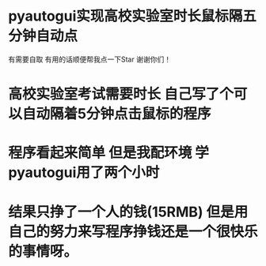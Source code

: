 # pyautogui实现高校实验室时长鼠标隔五分钟自动点
有需要自取  有用的话顺便帮我点一下Star  谢谢你们！
<h1>高校实验室考试需要时长  自己写了个可以自动隔着5分钟点击鼠标的程序 
<h1>程序看起来简单 但是我配环境 学pyautogui用了两个小时 
<h1>结果只挣了一个人的钱(15RMB) 但是用自己的努力来写程序挣钱还是一个很快乐的事情呀。
